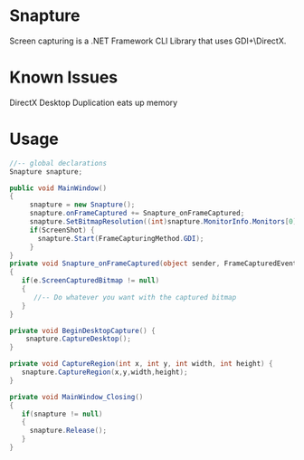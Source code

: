 # Snapture
Screen capturing is a .NET Framework CLI Library that uses GDI+\DirectX. 

# Known Issues 
DirectX Desktop Duplication eats up memory

# Usage

``` C#
//-- global declarations
Snapture snapture;
```

``` C#
public void MainWindow()
{
     snapture = new Snapture();
     snapture.onFrameCaptured += Snapture_onFrameCaptured;
     snapture.SetBitmapResolution((int)snapture.MonitorInfo.Monitors[0].Dpi.X); //-- Uses DPI from Monitor
     if(ScreenShot) {
       snapture.Start(FrameCapturingMethod.GDI);
     }
}
private void Snapture_onFrameCaptured(object sender, FrameCapturedEventArgs e)
{
   if(e.ScreenCapturedBitmap != null)
   {
      //-- Do whatever you want with the captured bitmap
   }
}
```

``` C#
private void BeginDesktopCapture() {
    snapture.CaptureDesktop();
}
```

``` C#
private void CaptureRegion(int x, int y, int width, int height) {
   snapture.CaptureRegion(x,y,width,height); 
}
```

``` C#
private void MainWindow_Closing()
{
   if(snapture != null)
   {
     snapture.Release();
   }
}
```

